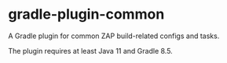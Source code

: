 # gradle-plugin-common

A Gradle plugin for common ZAP build-related configs and tasks.

The plugin requires at least Java 11 and Gradle 8.5.
